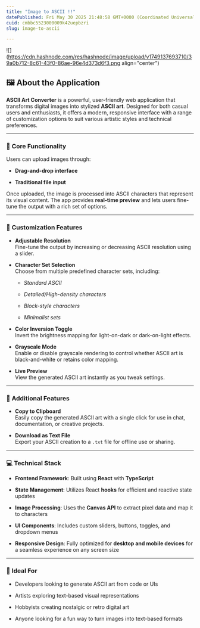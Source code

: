 ```yaml
---
title: "Image to ASCII !!"
datePublished: Fri May 30 2025 21:48:58 GMT+0000 (Coordinated Universal Time)
cuid: cmbbc5523000009k42uepbzri
slug: image-to-ascii

---
```


![](https://cdn.hashnode.com/res/hashnode/image/upload/v1749137693710/39a0b712-8c61-43f0-86ae-96e4d373d6f3.png align="center")

## 🖼️ **About the Application**

**ASCII Art Converter** is a powerful, user-friendly web application that transforms digital images into stylized **ASCII art**. Designed for both casual users and enthusiasts, it offers a modern, responsive interface with a range of customization options to suit various artistic styles and technical preferences.

---

### 🔧 **Core Functionality**

Users can upload images through:

* **Drag-and-drop interface**
    
* **Traditional file input**
    

Once uploaded, the image is processed into ASCII characters that represent its visual content. The app provides **real-time preview** and lets users fine-tune the output with a rich set of options.

---

### 🎨 **Customization Features**

* **Adjustable Resolution**  
    Fine-tune the output by increasing or decreasing ASCII resolution using a slider.
    
* **Character Set Selection**  
    Choose from multiple predefined character sets, including:
    
    * *Standard ASCII*
        
    * *Detailed/High-density characters*
        
    * *Block-style characters*
        
    * *Minimalist sets*
        
* **Color Inversion Toggle**  
    Invert the brightness mapping for light-on-dark or dark-on-light effects.
    
* **Grayscale Mode**  
    Enable or disable grayscale rendering to control whether ASCII art is black-and-white or retains color mapping.
    
* **Live Preview**  
    View the generated ASCII art instantly as you tweak settings.
    

---

### 📎 **Additional Features**

* **Copy to Clipboard**  
    Easily copy the generated ASCII art with a single click for use in chat, documentation, or creative projects.
    
* **Download as Text File**  
    Export your ASCII creation to a `.txt` file for offline use or sharing.
    

---

### 💻 **Technical Stack**

* **Frontend Framework**: Built using **React** with **TypeScript**
    
* **State Management**: Utilizes React **hooks** for efficient and reactive state updates
    
* **Image Processing**: Uses the **Canvas API** to extract pixel data and map it to characters
    
* **UI Components**: Includes custom sliders, buttons, toggles, and dropdown menus
    
* **Responsive Design**: Fully optimized for **desktop and mobile devices** for a seamless experience on any screen size
    

---

### 🚀 **Ideal For**

* Developers looking to generate ASCII art from code or UIs
    
* Artists exploring text-based visual representations
    
* Hobbyists creating nostalgic or retro digital art
    
* Anyone looking for a fun way to turn images into text-based formats